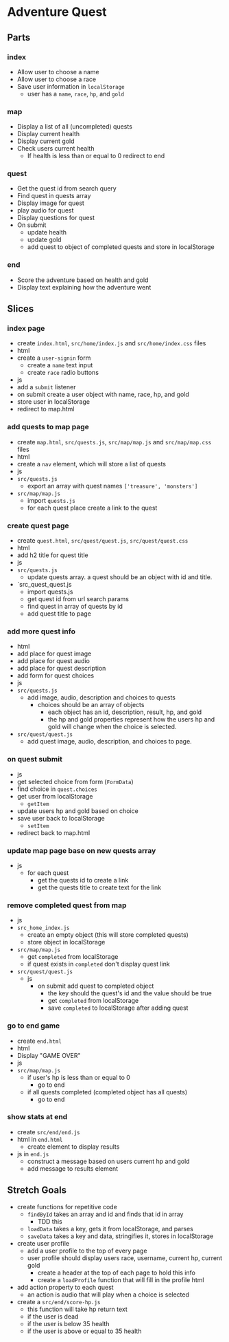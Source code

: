 #  Adventure Quest

## Parts

### index

* Allow user to choose a name
* Allow user to choose a race
* Save user information in `localStorage`
	* user has a `name`, `race`, `hp`, and `gold`

### map

* Display a list of all (uncompleted) quests
* Display current health
* Display current gold
* Check users current health
	* If health is less than or equal to 0 redirect to end

### quest

* Get the quest id from search query
* Find quest in quests array
* Display image for quest
* play audio for quest
* Display questions for quest
* On submit
	* update health
	* update gold
	* add quest to object of completed quests and store in localStorage

### end

* Score the adventure based on health and gold
* Display text explaining how the adventure went

## Slices

 ### index page
* create `index.html`, `src/home/index.js` and `src/home/index.css` files
* html
* create a `user-signin` form
	* create a `name` text input
	* create `race` radio buttons
* js
* add a `submit` listener
* on submit create a user object with name, race, hp, and gold
* store user in localStorage
* redirect to map.html

### add quests to map page
* create `map.html`, `src/quests.js`, `src/map/map.js` and `src/map/map.css` files
* html
* create a `nav` element, which will store a list of quests
* js
* `src/quests.js`
	* export an array with quest names `['treasure', 'monsters']`
* `src/map/map.js`
	* import `quests.js`
	* for each quest place create a link to the quest

### create quest page
* create `quest.html`, `src/quest/quest.js`, `src/quest/quest.css`
* html
* add h2 title for quest title
* js
* `src/quests.js`
	* update quests array. a quest should be an object
      with id and title.
* `src_quest_quest.js
	* import quests.js
	* get quest id from url search params
	* find quest in array of quests by id
	* add quest title to page

### add more quest info
* html
* add place for quest image
* add place for quest audio
* add place for quest description
* add form for quest choices
* js
* `src/quests.js`
	* add image, audio, description and choices to quests
		* choices should be an array of objects
			* each object has an id, description, result, hp, and gold
			* the hp and gold properties represent how the users
           hp and gold will change when the choice is selected.
* `src/quest/quest.js`
	* add quest image, audio, description, and choices to page.

### on quest submit
* js
* get selected choice from form (`FormData`)
* find choice in `quest.choices`
* get user from localStorage
	* `getItem`
* update users hp and gold based on choice
* save user back to localStorage
	* `setItem`
* redirect back to map.html

### update map page base on new quests array
* js
  * for each quest
  	* get the quests id to create a link
  	* get the quests title to create text for the link

### remove completed quest from map
* js
* `src_home_index.js`
	* create an empty object (this will store completed
    quests)
	* store object in localStorage
* `src/map/map.js`
	* get `completed` from localStorage
	* if quest exists in `completed` don't display quest link
* `src/quest/quest.js`
	* js
		* on submit add quest to completed object
			* the key should the quest's id and the value should be true
			* get `completed` from localStorage
			* save `completed` to localStorage after adding quest

### go to end game
* create `end.html`
* html
* Display "GAME OVER"
* js
* `src/map/map.js`
	* if user's hp is less than or equal to 0
		* go to end
	* if all quests completed (completed object has all quests)
		* go to end

### show stats at end
* create `src/end/end.js`
* html in `end.html`
  * create element to display results
* js in `end.js`
  * construct a message based on users current hp and gold
  * add message to results element

## Stretch Goals

* create functions for repetitive code
	* `findById` takes an array and id and finds that id in array
		* TDD this
	* `loadData` takes a key, gets it from localStorage, and parses
	* `saveData` takes a key and data, stringifies it, stores in localStorage
* create user profile
	* add a user profile to the top of every page
	* user profile should display users race, username, current hp, current gold
		* create a header at the top of each page to hold this info
		* create a `loadProfile` function that will fill in the profile html
* add action property to each quest
	* an action is audio that will play when a choice is selected
* create a `src/end/score-hp.js`
	* this function will take hp return text
	* if the user is dead
	* if the user is below 35 health
	* if the user is above or equal to 35 health
